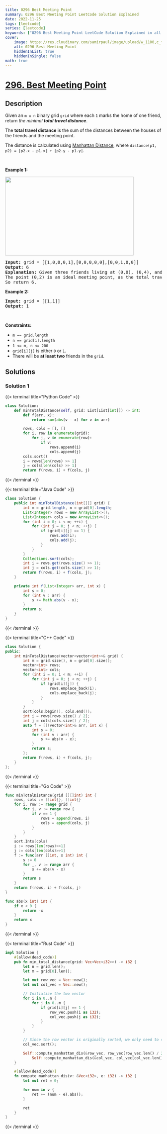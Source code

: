 ```yaml
---
title: 0296 Best Meeting Point
summary: 0296 Best Meeting Point LeetCode Solution Explained
date: 2022-11-25
tags: [leetcode]
series: [leetcode]
keywords: ["0296 Best Meeting Point LeetCode Solution Explained in all languages", "0296 Best Meeting Point", "LeetCode", "leetcode solution in Python3 C++ Java Go PHP Ruby Swift TypeScript Rust C# JavaScript C", "GeeksforGeeks", "InterviewBit", "Coding Ninjas", "HackerRank", "HackerEarth", "CodeChef", "TopCoder", "AlgoExpert", "freeCodeCamp", "Codeforces", "GitHub", "AtCoder", "Samir Paul"]
cover:
    image: https://res.cloudinary.com/samirpaul/image/upload/w_1100,c_fit,co_rgb:FFFFFF,l_text:Arial_75_bold:0296 Best Meeting Point - Solution Explained/problem-solving.webp
    alt: 0296 Best Meeting Point
    hiddenInList: true
    hiddenInSingle: false
math: true
---
```



# [296. Best Meeting Point](https://leetcode.com/problems/best-meeting-point)


## Description

<p>Given an <code>m x n</code> binary grid <code>grid</code> where each <code>1</code> marks the home of one friend, return <em>the minimal <strong>total travel distance</strong></em>.</p>

<p>The <strong>total travel distance</strong> is the sum of the distances between the houses of the friends and the meeting point.</p>

<p>The distance is calculated using <a href="http://en.wikipedia.org/wiki/Taxicab_geometry" target="_blank">Manhattan Distance</a>, where <code>distance(p1, p2) = |p2.x - p1.x| + |p2.y - p1.y|</code>.</p>

<p>&nbsp;</p>
<p><strong class="example">Example 1:</strong></p>
<img alt="" src="https://spcdn.pages.dev/leetcode/problems/0296.Best%20Meeting%20Point/images/meetingpoint-grid.jpg" style="width: 413px; height: 253px;" />
<pre>
<strong>Input:</strong> grid = [[1,0,0,0,1],[0,0,0,0,0],[0,0,1,0,0]]
<strong>Output:</strong> 6
<strong>Explanation:</strong> Given three friends living at (0,0), (0,4), and (2,2).
The point (0,2) is an ideal meeting point, as the total travel distance of 2 + 2 + 2 = 6 is minimal.
So return 6.
</pre>

<p><strong class="example">Example 2:</strong></p>

<pre>
<strong>Input:</strong> grid = [[1,1]]
<strong>Output:</strong> 1
</pre>

<p>&nbsp;</p>
<p><strong>Constraints:</strong></p>

<ul>
	<li><code>m == grid.length</code></li>
	<li><code>n == grid[i].length</code></li>
	<li><code>1 &lt;= m, n &lt;= 200</code></li>
	<li><code>grid[i][j]</code> is either <code>0</code> or <code>1</code>.</li>
	<li>There will be <strong>at least two</strong> friends in the <code>grid</code>.</li>
</ul>

## Solutions

### Solution 1

<!-- tabs:start -->

{{< terminal title="Python Code" >}}
```python
class Solution:
    def minTotalDistance(self, grid: List[List[int]]) -> int:
        def f(arr, x):
            return sum(abs(v - x) for v in arr)

        rows, cols = [], []
        for i, row in enumerate(grid):
            for j, v in enumerate(row):
                if v:
                    rows.append(i)
                    cols.append(j)
        cols.sort()
        i = rows[len(rows) >> 1]
        j = cols[len(cols) >> 1]
        return f(rows, i) + f(cols, j)
```
{{< /terminal >}}

{{< terminal title="Java Code" >}}
```java
class Solution {
    public int minTotalDistance(int[][] grid) {
        int m = grid.length, n = grid[0].length;
        List<Integer> rows = new ArrayList<>();
        List<Integer> cols = new ArrayList<>();
        for (int i = 0; i < m; ++i) {
            for (int j = 0; j < n; ++j) {
                if (grid[i][j] == 1) {
                    rows.add(i);
                    cols.add(j);
                }
            }
        }
        Collections.sort(cols);
        int i = rows.get(rows.size() >> 1);
        int j = cols.get(cols.size() >> 1);
        return f(rows, i) + f(cols, j);
    }

    private int f(List<Integer> arr, int x) {
        int s = 0;
        for (int v : arr) {
            s += Math.abs(v - x);
        }
        return s;
    }
}
```
{{< /terminal >}}

{{< terminal title="C++ Code" >}}
```cpp
class Solution {
public:
    int minTotalDistance(vector<vector<int>>& grid) {
        int m = grid.size(), n = grid[0].size();
        vector<int> rows;
        vector<int> cols;
        for (int i = 0; i < m; ++i) {
            for (int j = 0; j < n; ++j) {
                if (grid[i][j]) {
                    rows.emplace_back(i);
                    cols.emplace_back(j);
                }
            }
        }
        sort(cols.begin(), cols.end());
        int i = rows[rows.size() / 2];
        int j = cols[cols.size() / 2];
        auto f = [](vector<int>& arr, int x) {
            int s = 0;
            for (int v : arr) {
                s += abs(v - x);
            }
            return s;
        };
        return f(rows, i) + f(cols, j);
    }
};
```
{{< /terminal >}}

{{< terminal title="Go Code" >}}
```go
func minTotalDistance(grid [][]int) int {
	rows, cols := []int{}, []int{}
	for i, row := range grid {
		for j, v := range row {
			if v == 1 {
				rows = append(rows, i)
				cols = append(cols, j)
			}
		}
	}
	sort.Ints(cols)
	i := rows[len(rows)>>1]
	j := cols[len(cols)>>1]
	f := func(arr []int, x int) int {
		s := 0
		for _, v := range arr {
			s += abs(v - x)
		}
		return s
	}
	return f(rows, i) + f(cols, j)
}

func abs(x int) int {
	if x < 0 {
		return -x
	}
	return x
}
```
{{< /terminal >}}

{{< terminal title="Rust Code" >}}
```rust
impl Solution {
    #[allow(dead_code)]
    pub fn min_total_distance(grid: Vec<Vec<i32>>) -> i32 {
        let n = grid.len();
        let m = grid[0].len();

        let mut row_vec = Vec::new();
        let mut col_vec = Vec::new();

        // Initialize the two vector
        for i in 0..n {
            for j in 0..m {
                if grid[i][j] == 1 {
                    row_vec.push(i as i32);
                    col_vec.push(j as i32);
                }
            }
        }

        // Since the row vector is originally sorted, we only need to sort the col vector here
        col_vec.sort();

        Self::compute_manhattan_dis(&row_vec, row_vec[row_vec.len() / 2]) +
            Self::compute_manhattan_dis(&col_vec, col_vec[col_vec.len() / 2])
    }

    #[allow(dead_code)]
    fn compute_manhattan_dis(v: &Vec<i32>, e: i32) -> i32 {
        let mut ret = 0;

        for num in v {
            ret += (num - e).abs();
        }

        ret
    }
}
```
{{< /terminal >}}

<!-- tabs:end -->

<!-- end -->
